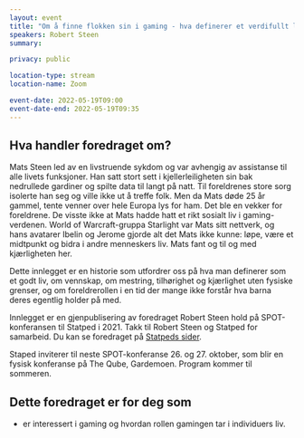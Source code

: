 ```yaml
---
layout: event
title: "Om å finne flokken sin i gaming - hva definerer et verdifullt liv?"
speakers: Robert Steen
summary: 

privacy: public

location-type: stream
location-name: Zoom

event-date: 2022-05-19T09:00
event-date-end: 2022-05-19T09:35
---
```

## Hva handler foredraget om?
Mats Steen led av en livstruende sykdom og var avhengig av assistanse til alle livets funksjoner. Han satt stort sett i kjellerleiligheten sin bak nedrullede gardiner og spilte data til langt på natt. Til foreldrenes store sorg isolerte han seg og ville ikke ut å treffe folk. Men da Mats døde 25 år gammel, tente venner over hele Europa lys for ham. Det ble en vekker for foreldrene. De visste ikke at Mats hadde hatt et rikt sosialt liv i gaming-verdenen. World of Warcraft-gruppa Starlight var Mats sitt nettverk, og hans avatarer Ibelin og Jerome gjorde alt det Mats ikke kunne: løpe, være et midtpunkt og bidra i andre menneskers liv. Mats fant og til og med kjærligheten her.

Dette innlegget er en historie som utfordrer oss på hva man definerer som et godt liv, om vennskap, om mestring, tilhørighet og kjærlighet uten fysiske grenser, og om foreldrerollen i en tid der mange ikke forstår hva barna deres egentlig holder på med.

Innlegget er en gjenpublisering av foredraget Robert Steen hold på SPOT-konferansen til Statped i 2021. Takk til Robert Steen og Statped for samarbeid.
Du kan se foredraget på [Statpeds sider](https://www.statped.no/konferanser/spot/spot-2021/#om-a-finne-flokken-sin-i-gaming---hva-definerer-et-verdifullt-liv).

Staped inviterer til neste SPOT-konferanse 26. og 27. oktober, som blir en fysisk konferanse på The Qube, Gardemoen. Program kommer til sommeren.

## Dette foredraget er for deg som
- er interessert i gaming og hvordan rollen gamingen tar i individuers liv.
